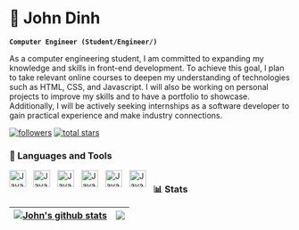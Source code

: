 # 🐾 John Dinh
**`Computer Engineer (Student/Engineer/)`**

As a computer engineering student, I am committed to expanding my knowledge and skills in front-end development. To achieve this goal, I plan to take relevant online courses to deepen my understanding of technologies such as HTML, CSS, and Javascript. I will also be working on personal projects to improve my skills and to have a portfolio to showcase. Additionally, I will be actively seeking internships as a software developer to gain practical experience and make industry connections.

<!-- Social badges section -->
<!-- Badges with custom icons - https://github.com/JohnDinh01/custom-icon-badges -->
<!-- View counter - https://github.com/JohnDinh01/Simple-View-Counter -->
<p align="left">
  <a href="https://github.com/JohnDinh01?tab=followers">
    <img alt="followers" title="Follow me on Github" src="https://custom-icon-badges.demolab.com/github/followers/JohnDinh01?color=236ad3&labelColor=1155ba&style=for-the-badge&logo=person-add&label=Follow&logoColor=white"/></a>
  <a href="https://github.com/JohnDinh01?tab=repositories&sort=stargazers">
    <img alt="total stars" title="Total stars on GitHub" src="https://custom-icon-badges.demolab.com/github/stars/JohnDinh01?color=55960c&style=for-the-badge&labelColor=488207&logo=star"/></a>

### 🧰 Languages and Tools

<img align="left" alt="Java" width="30px" style="padding-right:10px;" src= "https://cdn.jsdelivr.net/gh/devicons/devicon/icons/python/python-plain.svg" />
<img align="left" alt="Java" width="30px" style="padding-right:10px;" src="https://cdn.jsdelivr.net/gh/devicons/devicon/icons/git/git-original.svg" />
<img align="left" alt="Java" width="30px" style="padding-right:10px;" src="https://cdn.jsdelivr.net/gh/devicons/devicon/icons/html5/html5-plain.svg" />
<img align="left" alt="Java" width="30px" style="padding-right:10px;" src="https://cdn.jsdelivr.net/gh/devicons/devicon/icons/cplusplus/cplusplus-line.svg" />
<img align="left" alt="Java" width="30px" style="padding-right:10px;" src="https://cdn.jsdelivr.net/gh/devicons/devicon/icons/github/github-original.svg" />
<img align="left" alt="Java" width="30px" style="padding-right:10px;" src="https://cdn.jsdelivr.net/gh/devicons/devicon/icons/matlab/matlab-original.svg" />


#

### 📊 Stats
| <a href="https://github.com/JohnDinh01/github-readme-stats"><img align="center" src="https://github-readme-stats.vercel.app/api?username=JohnDinh01&show_icons=true&include_all_commits=true&theme=vue-dark&hide_border=true" alt="John's github stats" /></a> | <a href="https://github.com/JohnDinh01/github-readme-stats"><img align="center" src="https://github-readme-stats.vercel.app/api/top-langs/?username=JohnDinh01&layout=compact&theme=vue-dark&hide_border=true" /></a> |
| ------------- | ------------- |
#  
